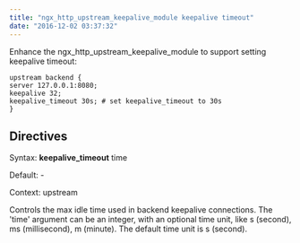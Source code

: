 ```yaml
---
title: "ngx_http_upstream_keepalive_module keepalive timeout"
date: "2016-12-02 03:37:32"
---
```



Enhance the ngx_http_upstream_keepalive_module to support setting keepalive timeout:

```
upstream backend {
server 127.0.0.1:8080;
keepalive 32;
keepalive_timeout 30s; # set keepalive_timeout to 30s
}
```

## Directives

Syntax: **keepalive_timeout** time

Default: -

Context: upstream

Controls the max idle time used in backend keepalive connections. The 'time' argument can be an integer, with an optional time unit, like s (second), ms (millisecond), m (minute). The default time unit is s (second).
